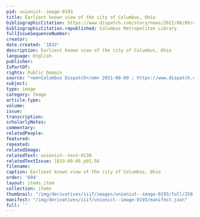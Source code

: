 ```yaml
---
pid: unionist--image-0193
title: Earliest known view of the city of Columbus, Ohio
bibliographicCitation: https://www.dispatch.com/story/news/2021/08/09/columbus-grew-major-transportation-routes-arrived-1830-s/5457101001/
bibliographicCitation.republished: Columbus Metropolitan Library
fullIssueSequenceNumber: 
creator: 
date.created: '1832'
description: Earliest known view of the city of Columbus, Ohio
language: English
publisher: 
IsPartOf: 
rights: Public Domain
source: "<em>Columbus Dispatch</em> 2021-08-09 ; https://www.dispatch.com/story/news/2021/08/09/columbus-grew-major-transportation-routes-arrived-1830-s/5457101001/"
subject: 
type: image
category: Image
article.type: 
volume: 
issue: 
transcription: 
scholarlyNotes: 
commentary: 
relatedPeople: 
featured: 
repeated: 
relatedImage: 
relatedText: unionist--text-0130
relatedTextIssue: 1833-09-05 p01.56
filename: 
caption: Earliest known view of the city of Columbus, Ohio
order: '604'
layout: items_item
collection: items
thumbnail: "/img/derivatives/iiif/images/unionist--image-0193/full/250,/0/default.jpg"
manifest: "/img/derivatives/iiif/unionist--image-0193/manifest.json"
full: ''
---
```

